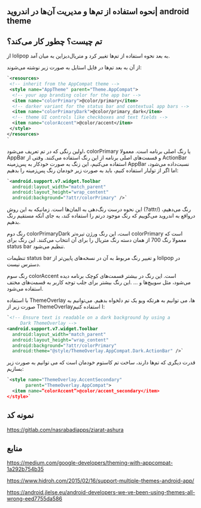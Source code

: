 نحوه استفاده از تم‌ها و مدیریت آن‌ها در اندروید| android theme
---



تم چیست؟ چطور کار می‌کند؟
---
از lolipop  به بعد نحوه استفاده از تم‌ها تغییر کرد و متریال‌دیزاین به میان آمد. 


از آن به بعد تم‌ها در فایل استایل به صورت زیر نوشته می‌شوند:

```xml
`<resources>
 <!-- inherit from the AppCompat theme -->
 <style name="AppTheme" parent="Theme.AppCompat">
  <!-- your app branding color for the app bar -->
  <item name="colorPrimary">@color/primary</item>
  <!-- darker variant for the status bar and contextual app bars -->
  <item name="colorPrimaryDark">@color/primary_dark</item>
  <!-- theme UI controls like checkboxes and text fields -->
  <item name="colorAccent">@color/accent</item>
 </style>
</resources>
`
```

اولین رنگی که در تم تعریف می‌شود، colorPrimary یا رنگ اصلی برنامه است. معمولا AppBar  و قسمت‌های اصلی برنامه از این رنگ استفاده می‌کنند.
وقتی از ActionBar  استفاده می‌کنیم، این زنگ به صورت خودکار به پس‌زمینه AppBar نسبت‌داده می‌شود، اما اگر از تولبار استفاده کنیم، باید به صورت زیر خودمان رنگ پس‌زمینه را بدهیم:

```xml
`<android.support.v7.widget.Toolbar
  android:layout_width="match_parent"
  android:layout_height="wrap_content"
  android:background="?attr/colorPrimary" />`
```

این نحوه درست رنگ‌دهی به المان‌ها است. زمانیکه به این روش (?attr/) رنگ می‌دهیم، درواقع به اندروید می‌گوییم که رنگ موجود درتم را استفاده کند، به جای آنکه مستقیم رنگ بدهیم.


رنگ دوم colorPrimaryDark است، این رنگ ورژن تیره‌تر colorPrimary است که معمولا رنگ 700 از همان دسته رنگ متریال را برای آن انتخاب می‌کنند. 
این رنگ برای status bar تنظیم می‌شود.


تنظیمات status bar و تغییر رنگ مربوط به آن در نسخه‌های پایین‌تر از lolipop در دسترس نیست.


رنگ سوم colorAccent است. این رنگ در بیشتر قسمت‌های کوچک برنامه دیده می‌شود، مثل سوییچ‌ها و ... .این رنگ بیشتر برای جلب توجه کاربر به قسمت‌های مختف استفاده می‌شود.



با استفاده ThemeOverlay  ها، می توانیم به هرتکه ویو‌ یک تم دلخواه بدهیم. می‌توانیم به صورت زیر از ThemeOverlayا استفاده کنیم:

```xml
`<!-- Ensure text is readable on a dark background by using a 
     Dark ThemeOverlay -->
<android.support.v7.widget.Toolbar
  android:layout_width="match_parent"
  android:layout_height="wrap_content"
  android:background="?attr/colorPrimary"
  android:theme="@style/ThemeOverlay.AppCompat.Dark.ActionBar" />`
```


قدرت دیگری که تم‌ها دارند، ساخت تم کاستوم خودمان است که می توانیم به صورت زیر بسازیم:

```xml
`<style name="ThemeOverlay.AccentSecondary"
       parent="ThemeOverlay.AppCompat">
  <item name=”colorAccent”>@color/accent_secondary</item>
</style>`
```



نمونه کد
---

https://gitlab.com/nasrabadiapps/ziarat-ashura


منابع
---

https://medium.com/google-developers/theming-with-appcompat-1a292b754b35

https://www.hidroh.com/2015/02/16/support-multiple-themes-android-app/

https://android.jlelse.eu/android-developers-we-ve-been-using-themes-all-wrong-eed7755da586

 